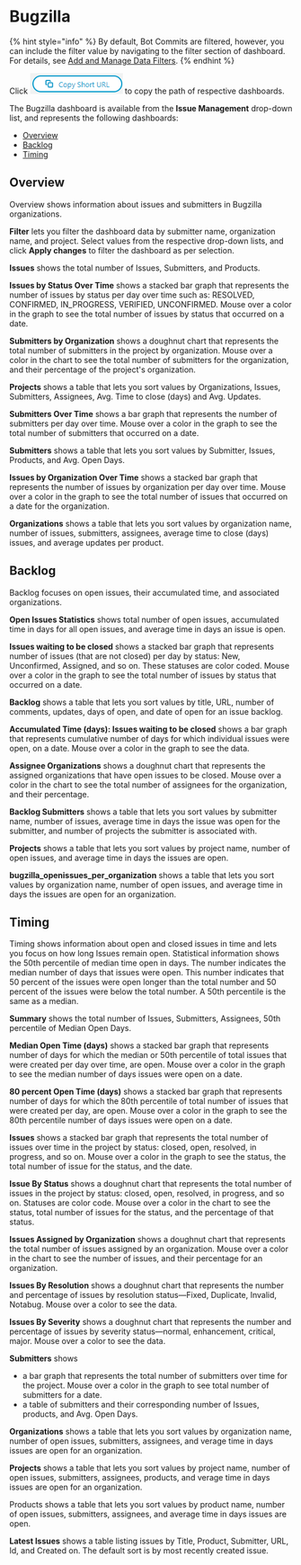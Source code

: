 # Bugzilla

{% hint style="info" %}
By default, Bot Commits are filtered, however, you can include the filter value by navigating to the filter section of dashboard. For details, see [Add and Manage Data Filters](../../filtering-data/add-and-manage-data-filters.md).
{% endhint %}

Click ![](../../../.gitbook/assets/copy-short-url.png) to copy the path of respective dashboards.

The Bugzilla dashboard is available from the **Issue Management** drop-down list, and represents the following dashboards:

* [Overview](bugzilla.md#Bugzilla-Bugzilla>Overview)
* [Backlog](bugzilla.md#backlog)
* [Timing](bugzilla.md#timing)

## Overview <a id="Bugzilla-Bugzilla&gt;Overview"></a>

Overview shows information about issues and submitters in Bugzilla organizations.

**Filter** lets you filter the dashboard data by submitter name, organization name, and project. Select values from the respective drop-down lists, and click **Apply changes** to filter the dashboard as per selection.

**Issues** shows the total number of Issues, Submitters, and Products.

**Issues by Status Over Time** shows a stacked bar graph that represents the number of issues by status per day over time such as: RESOLVED, CONFIRMED, IN\_PROGRESS, VERIFIED, UNCONFIRMED. Mouse over a color in the graph to see the total number of issues by status that occurred on a date.

**Submitters by Organization** shows a doughnut chart that represents the total number of submitters in the project by organization. Mouse over a color in the chart to see the total number of submitters for the organization, and their percentage of the project's organization.

**Projects** shows a table that lets you sort values by Organizations, Issues, Submitters, Assignees, Avg. Time to close \(days\) and Avg. Updates.

**Submitters Over Time** shows a bar graph that represents the number of submitters per day over time. Mouse over a color in the graph to see the total number of submitters that occurred on a date.

**Submitters** shows a table that lets you sort values by Submitter, Issues, Products, and Avg. Open Days.

**Issues by Organization Over Time** shows a stacked bar graph that represents the number of issues by organization per day over time. Mouse over a color in the graph to see the total number of issues that occurred on a date for the organization.

**Organizations** shows a table that lets you sort values by organization name, number of issues, submitters, assignees, average time to close \(days\) issues, and average updates per product.

## Backlog

Backlog focuses on open issues, their accumulated time, and associated organizations.

**Open Issues Statistics** shows total number of open issues, accumulated time in days for all open issues, and average time in days an issue is open.

**Issues waiting to be closed** shows a stacked bar graph that represents number of issues \(that are not closed\) per day by status: New, Unconfirmed, Assigned, and so on. These statuses are color coded. Mouse over a color in the graph to see the total number of issues by status that occurred on a date.

**Backlog** shows a table that lets you sort values by title, URL, number of comments, updates, days of open, and date of open for an issue backlog.

**Accumulated Time \(days\): Issues waiting to be closed** shows a bar graph that represents cumulative number of days for which individual issues were open, on a date. Mouse over a color in the graph to see the data.

**Assignee Organizations** shows a doughnut chart that represents the assigned organizations that have open issues to be closed. Mouse over a color in the chart to see the total number of assignees for the organization, and their percentage.

**Backlog Submitters** shows a table that lets you sort values by submitter name, number of issues, average time in days the issue was open for the submitter, and number of projects the submitter is associated with.

**Projects** shows a table that lets you sort values by project name, number of open issues, and average time in days the issues are open.

**bugzilla\_openissues\_per\_organization** shows a table that lets you sort values by organization name, number of open issues, and average time in days the issues are open for an organization.

## Timing

Timing shows information about open and closed issues in time and lets you focus on how long Issues remain open. Statistical information shows the 50th percentile of median time open in days. The number indicates the median number of days that issues were open. This number indicates that 50 percent of the issues were open longer than the total number and 50 percent of the issues were below the total number. A 50th percentile is the same as a median.

**Summary** shows the total number of Issues, Submitters, Assignees, 50th percentile of Median Open Days.

**Median Open Time \(days\)** shows a stacked bar graph that represents number of days for which the median or 50th percentile of total issues that were created per day over time, are open. Mouse over a color in the graph to see the median number of days issues were open on a date.

**80 percent Open Time \(days\)** shows a stacked bar graph that represents number of days for which the 80th percentile of total number of issues that were created per day, are open. Mouse over a color in the graph to see the 80th percentile number of days issues were open on a date.

**Issues** shows a stacked bar graph that represents the total number of issues over time in the project by status: closed, open, resolved, in progress, and so on. Mouse over a color in the graph to see the status, the total number of issue for the status, and the date.

**Issue By Status** shows a doughnut chart that represents the total number of issues in the project by status: closed, open, resolved, in progress, and so on. Statuses are color code. Mouse over a color in the chart to see the status, total number of issues for the status, and the percentage of that status.

**Issues Assigned by Organization** shows a doughnut chart that represents the total number of issues assigned by an organization. Mouse over a color in the chart to see the number of issues, and their percentage for an organization.

**Issues By Resolution** shows a doughnut chart that represents the number and percentage of issues by resolution status—Fixed, Duplicate, Invalid, Notabug. Mouse over a color to see the data.

**Issues By Severity** shows a doughnut chart that represents the number and percentage of issues by severity status—normal, enhancement, critical, major. Mouse over a color to see the data.

**Submitters** shows

* a bar graph that represents the total number of submitters over time for the project. Mouse over a color in the graph to see total number of submitters for a date.
* a table of submitters and their corresponding number of Issues, products, and Avg. Open Days.

**Organizations** shows a table that lets you sort values by organization name, number of open issues, submitters, assignees, and verage time in days issues are open for an organization.

**Projects** shows a table that lets you sort values by project name, number of open issues, submitters,  assignees, products, and verage time in days issues are open for an organization.

Products shows a table that lets you sort values by product name, number of open issues, submitters, assignees, and average time in days issues are open.

**Latest Issues** shows a table listing issues by Title, Product, Submitter, URL, Id, and Created on. The default sort is by most recently created issue.

